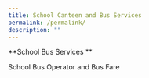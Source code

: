 ```yaml
---
title: School Canteen and Bus Services
permalink: /permalink/
description: ""
---
```

**School Bus Services **

School Bus Operator and Bus Fare